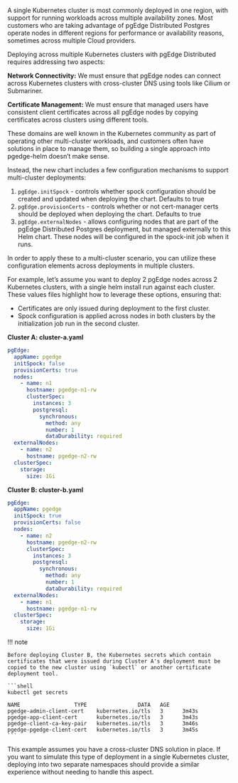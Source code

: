 A single Kubernetes cluster is most commonly deployed in one region, with support for running workloads across multiple availability zones. Most customers who are taking advantage of pgEdge Distributed Postgres operate nodes in different regions for performance or availability reasons, sometimes across multiple Cloud providers.

Deploying across multiple Kubernetes clusters with pgEdge Distributed requires addressing two aspects:

**Network Connectivity:** We must ensure that pgEdge nodes can connect across Kubernetes clusters with cross-cluster DNS using tools like Cilium or Submariner.

**Certificate Management:** We must ensure that managed users have consistent client certificates across all pgEdge nodes by copying certificates across clusters using different tools.

These domains are well known in the Kubernetes community as part of operating other multi-cluster workloads, and customers often have solutions in place to manage them, so building a single approach into pgedge-helm doesn’t make sense.

Instead, the new chart includes a few configuration mechanisms to support multi-cluster deployments:

1. `pgEdge.initSpock` - controls whether spock configuration should be created and updated when deploying the chart. Defaults to true
2. `pgEdge.provisionCerts` - controls whether or not cert-manager certs should be deployed when deploying the chart. Defaults to true
3. `pgEdge.externalNodes` - allows configuring nodes that are part of the pgEdge Distributed Postgres deployment, but managed externally to this Helm chart. These nodes will be configured in the spock-init job when it runs.

In order to apply these to a multi-cluster scenario, you can utilize these configuration elements across deployments in multiple clusters.

For example, let’s assume you want to deploy 2 pgEdge nodes across 2 Kubernetes clusters, with a single helm install run against each cluster. These values files highlight how to leverage these options, ensuring that:

- Certificates are only issued during deployment to the first cluster.
- Spock configuration is applied across nodes in both clusters by the initialization job run in the second cluster.

**Cluster A: cluster-a.yaml**

```yaml
pgEdge:
  appName: pgedge
  initSpock: false
  provisionCerts: true
  nodes:
    - name: n1
      hostname: pgedge-n1-rw
      clusterSpec: 
        instances: 3
        postgresql:
          synchronous:
            method: any
            number: 1
            dataDurability: required
  externalNodes:
    - name: n2
      hostname: pgedge-n2-rw
  clusterSpec:
    storage:
      size: 1Gi
```

**Cluster B: cluster-b.yaml**

```yaml
pgEdge:
  appName: pgedge
  initSpock: true
  provisionCerts: false
  nodes:
    - name: n2
      hostname: pgedge-n2-rw
      clusterSpec: 
        instances: 3
        postgresql:
          synchronous:
            method: any
            number: 1
            dataDurability: required
  externalNodes:
    - name: n1
      hostname: pgedge-n1-rw
  clusterSpec:
    storage:
      size: 1Gi
```

!!! note

    Before deploying Cluster B, the Kubernetes secrets which contain certificates that were issued during Cluster A's deployment must be copied to the new cluster using `kubectl` or another certificate deployment tool.

    ```shell
    kubectl get secrets

    NAME                 TYPE                DATA   AGE
    pgedge-admin-client-cert    kubernetes.io/tls   3      3m43s
    pgedge-app-client-cert      kubernetes.io/tls   3      3m43s
    pgedge-client-ca-key-pair   kubernetes.io/tls   3      3m46s
    pgedge-pgedge-client-cert   kubernetes.io/tls   3      3m45s
    ```
    
This example assumes you have a cross-cluster DNS solution in place. If you want to simulate this type of deployment in a single Kubernetes cluster, deploying into two separate namespaces should provide a similar experience without needing to handle this aspect.
